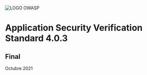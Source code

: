 #

![LOGO OWASP](../images/owasp_logo_1c_notext.png)

# Application Security Verification Standard 4.0.3

## Final

Octubre 2021
